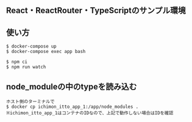 ## React・ReactRouter・TypeScriptのサンプル環境

## 使い方

```
$ docker-compose up
$ docker-compose exec app bash

$ npm ci
$ npm run watch
```

## node_moduleの中のtypeを読み込む

```
ホスト側のターミナルで
$ docker cp ichimon_itto_app_1:/app/node_modules .
※ichimon_itto_app_1はコンテナのIDなので、上記で動作しない場合はIDを確認
```

